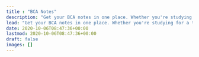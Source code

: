 ```yaml
---
title : "BCA Notes"
description: "Get your BCA notes in one place. Whether you're studying for a test or need to make up an assignment, at BCA Notes we have the course notes and study guides you need."
lead: "Get your BCA notes in one place. Whether you're studying for a test or need to make up an assignment, at BCA Notes we have the course notes and study guides you need."
date: 2020-10-06T08:47:36+00:00
lastmod: 2020-10-06T08:47:36+00:00
draft: false
images: []
---
```

